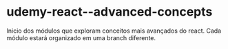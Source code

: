 # udemy-react--advanced-concepts
Inicio dos módulos que exploram conceitos mais avançados do react. Cada módulo estará organizado em uma branch diferente.
